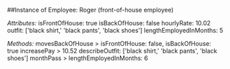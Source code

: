 ##Instance of Employee: Roger (front-of-house employee)

*Attributes:*
isFrontOfHouse: true
isBackOfHouse: false
hourlyRate: 10.02
outfit: ['black shirt,' 'black pants', 'black shoes']
lengthEmployedInMonths: 5

*Methods:*
movesBackOfHouse > isFrontOfHouse: false, isBackOfHouse: true
increasePay > 10.52
describeOutfit: ['black shirt,' 'black pants', 'black shoes']
monthPass > lengthEmployedInMonths: 6
